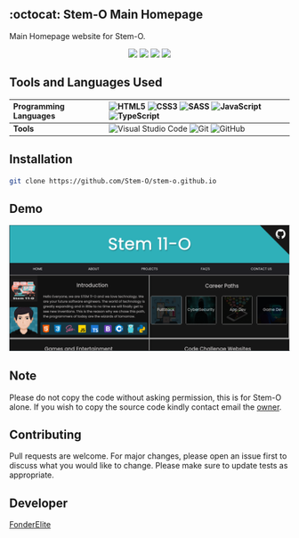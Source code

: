 ## :octocat: Stem-O Main Homepage

Main Homepage website for Stem-O.

 <p align="center">
<img src="https://img.shields.io/badge/Website-StemO-blue" />
  <img src="https://img.shields.io/badge/Focus-WebDevlopment-brightgreen" />
  <img src="https://img.shields.io/badge/Lives-Philippines-success" />
  <img src="https://img.shields.io/badge/CodeEditor-VisualStudio%20%26%20-brightgreen" />
</p>

## Tools and Languages Used

| **Programming Languages** | ![HTML5](https://img.shields.io/badge/html5-%23E34F26.svg?style=for-the-badge&logo=html5&logoColor=white) ![CSS3](https://img.shields.io/badge/css3-%231572B6.svg?style=for-the-badge&logo=css3&logoColor=white)	![SASS](https://img.shields.io/badge/SASS-hotpink.svg?style=for-the-badge&logo=SASS&logoColor=white) ![JavaScript](https://img.shields.io/badge/javascript-%23323330.svg?style=for-the-badge&logo=javascript&logoColor=%23F7DF1E) ![TypeScript](https://img.shields.io/badge/typescript-%23007ACC.svg?style=for-the-badge&logo=typescript&logoColor=white)  | 
:--- | :---
| **Tools** | ![Visual Studio Code](https://img.shields.io/badge/Visual%20Studio%20Code-0078d7.svg?style=for-the-badge&logo=visual-studio-code&logoColor=white)  ![Git](https://img.shields.io/badge/git-%23F05033.svg?style=for-the-badge&logo=git&logoColor=white) ![GitHub](https://img.shields.io/badge/github-%23121011.svg?style=for-the-badge&logo=github&logoColor=white) |

## Installation
```bash
git clone https://github.com/Stem-O/stem-o.github.io
```
## Demo
<img src="stemo-demo.png">

## Note
<p>
  Please do not copy the code without asking permission, this is for Stem-O alone. If you wish to copy
  the source code kindly contact email the <a href="mailto:s1170044@usls.edu.ph">owner</a>.
  </p>

## Contributing
<p>
Pull requests are welcome. For major changes, please open an issue first to discuss what you would like to change.
Please make sure to update tests as appropriate.
  </p>

## Developer
[FonderElite](https://github.com/fonderelite)

